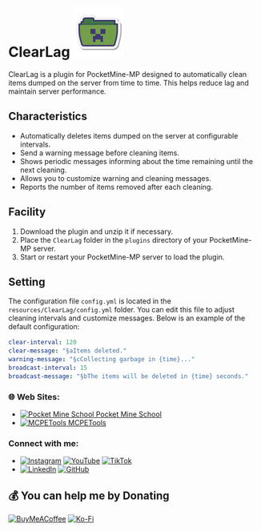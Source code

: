# ClearLag ![Icon](icon.png)

ClearLag is a plugin for PocketMine-MP designed to automatically clean items dumped on the server from time to time. This helps reduce lag and maintain server performance.

## Characteristics

- Automatically deletes items dumped on the server at configurable intervals.
- Send a warning message before cleaning items.
- Shows periodic messages informing about the time remaining until the next cleaning.
- Allows you to customize warning and cleaning messages.
- Reports the number of items removed after each cleaning.

## Facility

1. Download the plugin and unzip it if necessary.
2. Place the `ClearLag` folder in the `plugins` directory of your PocketMine-MP server.
3. Start or restart your PocketMine-MP server to load the plugin.

## Setting

The configuration file `config.yml` is located in the `resources/ClearLag/config.yml` folder. You can edit this file to adjust cleaning intervals and customize messages. Below is an example of the default configuration:

```yaml
clear-interval: 120
clear-message: "§aItems deleted."
warning-message: "§cCollecting garbage in {time}..."
broadcast-interval: 15
broadcast-message: "§bThe items will be deleted in {time} seconds."
```

### 🌐 Web Sites:
- [<img src="https://pocketmineschool.netlify.app/favicon.ico" alt="Pocket Mine School" width="40" height="40"/> Pocket Mine School](https://pocketmineschool.netlify.app/)
- [<img src="https://mcpetools.surge.sh/favicon.ico" alt="MCPETools" width="40" height="40"/> MCPETools](https://mcpetools.surge.sh/)

### Connect with me:
- [![Instagram](https://img.shields.io/badge/Instagram-E4405F?style=for-the-badge&logo=instagram&logoColor=white)](https://www.instagram.com/sr_shelby02)
[![YouTube](https://img.shields.io/badge/YouTube-FF0000?style=for-the-badge&logo=youtube&logoColor=white)](https://www.youtube.com/@t-starks)
[![TikTok](https://img.shields.io/badge/TikTok-000000?style=for-the-badge&logo=tiktok&logoColor=white)](https://www.tiktok.com/@t.starkofc)
- [![LinkedIn](https://img.shields.io/badge/LinkedIn-0A66C2?style=for-the-badge&logo=linkedin&logoColor=white)](https://linkedin.com/in/t-stark)
[![GitHub](https://img.shields.io/badge/GitHub-181717?style=for-the-badge&logo=github&logoColor=white)](https://github.com/t-starks)

## 💰 You can help me by Donating
[![BuyMeACoffee](https://img.shields.io/badge/Buy%20Me%20a%20Coffee-ffdd00?style=for-the-badge&logo=buy-me-a-coffee&logoColor=black)](https://buymeacoffee.com/t.stark)
[![Ko-Fi](https://img.shields.io/badge/Ko--fi-F16061?style=for-the-badge&logo=ko-fi&logoColor=white)](https://ko-fi.com/tstark) 
